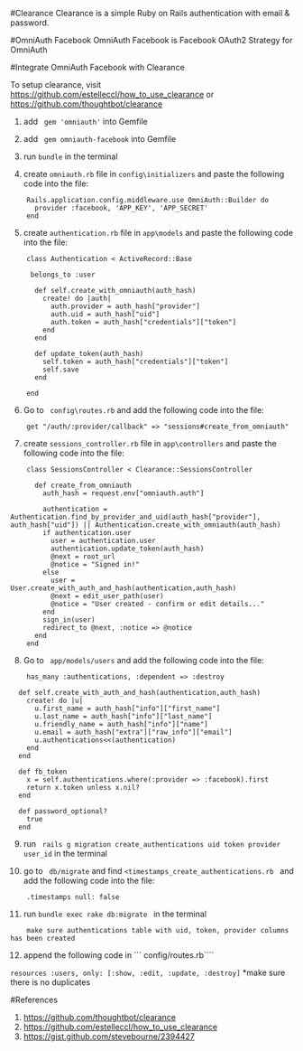 #Clearance
Clearance is a simple Ruby on Rails authentication with email & password.

#OmniAuth Facebook
OmniAuth Facebook is Facebook OAuth2 Strategy for OmniAuth

#Integrate OmniAuth Facebook with Clearance

To setup clearance, visit https://github.com/estelleccl/how_to_use_clearance or https://github.com/thoughtbot/clearance 

1. add ``` gem 'omniauth'``` into Gemfile

2. add ``` gem omniauth-facebook``` into Gemfile

3. run ``` bundle ``` in the terminal

4. create ```omniauth.rb```  file in ``` config\initializers ``` and paste the following code into the file:

```
	Rails.application.config.middleware.use OmniAuth::Builder do
 	  provider :facebook, 'APP_KEY', 'APP_SECRET'
	end
```


5. create ```authentication.rb```  file in ``` app\models ``` and paste the following code into the file:

```
	class Authentication < ActiveRecord::Base

 	 belongs_to :user

	  def self.create_with_omniauth(auth_hash)
	    create! do |auth|
	      auth.provider = auth_hash["provider"]
	      auth.uid = auth_hash["uid"]
	      auth.token = auth_hash["credentials"]["token"]
	    end
	  end

	  def update_token(auth_hash)
	    self.token = auth_hash["credentials"]["token"]
	    self.save
	  end

	end
```

6. Go to ``` config\routes.rb``` and add the following code into the file:

```
	get "/auth/:provider/callback" => "sessions#create_from_omniauth"
```
7. create ```sessions_controller.rb```  file in ``` app\controllers ``` and paste the following code into the file:

```
	class SessionsController < Clearance::SessionsController

	  def create_from_omniauth
	    auth_hash = request.env["omniauth.auth"]

	    authentication = Authentication.find_by_provider_and_uid(auth_hash["provider"], auth_hash["uid"]) || Authentication.create_with_omniauth(auth_hash)
	    if authentication.user
	      user = authentication.user 
	      authentication.update_token(auth_hash)
	      @next = root_url
	      @notice = "Signed in!"
	    else
	      user = User.create_with_auth_and_hash(authentication,auth_hash)
	      @next = edit_user_path(user)   
	      @notice = "User created - confirm or edit details..."
	    end
	    sign_in(user)
	    redirect_to @next, :notice => @notice
	  end
	end

```

8. Go to ``` app/models/users``` and add the following code into the file:

```
	has_many :authentications, :dependent => :destroy
  
  def self.create_with_auth_and_hash(authentication,auth_hash)
    create! do |u|
      u.first_name = auth_hash["info"]["first_name"]
      u.last_name = auth_hash["info"]["last_name"]
      u.friendly_name = auth_hash["info"]["name"]
      u.email = auth_hash["extra"]["raw_info"]["email"]
      u.authentications<<(authentication)
    end
  end

  def fb_token
    x = self.authentications.where(:provider => :facebook).first
    return x.token unless x.nil?
  end
  
  def password_optional?
    true
  end

```
9. run ``` rails g migration create_authentications uid token provider user_id``` in the terminal

10. go to ``` db/migrate``` and find ```<timestamps_create_authentications.rb ``` and add the following code into the file:

```
	.timestamps null: false
```

11. run ``` bundle exec rake db:migrate  ``` in the terminal

```
	make sure authentications table with uid, token, provider columns has been created
```

12. append the following code in ``` config/routes.rb````

``` resources :users, only: [:show, :edit, :update, :destroy] ``` 
*make sure there is no duplicates

#References
1. https://github.com/thoughtbot/clearance
2. https://github.com/estelleccl/how_to_use_clearance
3. https://gist.github.com/stevebourne/2394427

